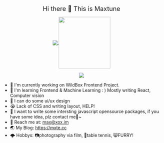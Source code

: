 <p align="center">
  <span style="font-size:20px">Hi there 👋 This is Maxtune</span>
</p>

<p align="center">
  <a href="https://github.com/anuraghazra/github-readme-stats">
    <img
      align="center"
      src="https://github-readme-stats.vercel.app/api/top-langs/?username=maxtunelee&layout=compact&theme=dracula&title_color=03D361&bg_color=21262d"
    />
  </a>
  <a href="https://github.com/anuraghazra/github-readme-stats">
    <img
      align="center"
      height="165"
      src="https://github-readme-stats.vercel.app/api?username=maxtunelee&count_private=true&show_icons=true&custom_title=Github%20Status&hide=issues&theme=dracula&title_color=03D361&bg_color=21262d"
    />
  </a>
</p>

<div align="center">

![](https://raw.githubusercontent.com/maxtunelee/maxtunelee/output/github-contribution-grid-snake.svg)

</div>


- 🔭 I'm currently working on WildBox Frontend Project.
- 🌱️ I'm learning Frontend & Machine Learning : )  Mostly writing React, Computer vision
- 💼️ I can do some ui/ux design
- 😭️ Lack of CSS and writing layout, HELP!
- 🙂️ I want to write some intersting javascript opensource packages, if you have some idea, plz contact me🙂~
- 📮️ Reach me at: max@xox.im
- 🌏️ My Blog: https://mxte.cc
- 🌩️ Hobbys: 📷️photography via film, 🏓️table tennis, 😸️FURRY!

<!--
**MaxtuneLee/MaxtuneLee** is a ✨ _special_ ✨ repository because its `README.md` (this file) appears on your GitHub profile.

Here are some ideas to get you started:

- 🔭 I’m currently working on ...
- 🌱 I’m currently learning ...
- 👯 I’m looking to collaborate on ...
- 🤔 I’m looking for help with ...
- 💬 Ask me about ...
- 📫 How to reach me: ...
- 😄 Pronouns: ...
- ⚡ Fun fact: ...
-->
